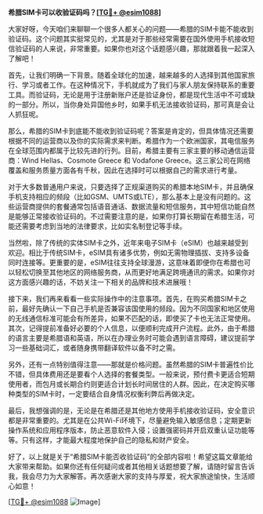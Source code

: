 **希腊SIM卡可以收验证码吗？[[TG💪+ @esim1088](https://t.me/s/esim1088)]**

大家好呀，今天咱们来聊聊一个很多人都关心的问题——希腊的SIM卡能不能收到验证码。这个问题其实挺常见的，尤其是对于那些经常需要在国外使用手机接收短信验证码的人来说，非常重要。如果你也对这个话题感兴趣，那就跟着我一起深入了解吧！

首先，让我们明确一下背景。随着全球化的加速，越来越多的人选择到其他国家旅行、学习或者工作。在这种情况下，手机就成为了我们与家人朋友保持联系的重要工具。而验证码，无论是用于注册新账户还是验证身份，都是现代生活中不可或缺的一部分。所以，当你身处异国他乡时，如果手机无法接收验证码，那可真是会让人抓狂呢。

那么，希腊的SIM卡到底能不能收到验证码呢？答案是肯定的，但具体情况还需要根据不同的运营商以及你的实际需求来判断。希腊作为一个欧洲国家，其电信服务在全球范围内都属于比较先进的行列。目前，希腊主要有三家主要的移动通信运营商：Wind Hellas、Cosmote Greece 和 Vodafone Greece。这三家公司在网络覆盖和服务质量方面各有千秋，因此在选择时可以根据自己的需求进行考量。

对于大多数普通用户来说，只要选择了正规渠道购买的希腊本地SIM卡，并且确保手机支持相应的频段（比如GSM、UMTS或LTE），那么基本上是没有问题的。这些运营商提供的套餐通常包括语音通话、数据流量和短信服务，其中短信功能自然是能够正常接收验证码的。不过需要注意的是，如果你打算长期留在希腊生活，可能还需要考虑到当地的法律要求，比如实名制登记等手续。

当然啦，除了传统的实体SIM卡之外，近年来电子SIM卡（eSIM）也越来越受到欢迎。相比于传统SIM卡，eSIM具有诸多优势，例如无需物理插拔、支持多设备同时连接等。更重要的是，eSIM往往支持全球漫游，这意味着即便你在希腊也可以轻松切换至其他地区的网络服务商，从而更好地满足跨境通讯的需求。如果你对这方面感兴趣的话，不妨关注一下相关的品牌和技术进展哦！

接下来，我们再来看看一些实际操作中的注意事项。首先，在购买希腊SIM卡之前，最好先确认一下自己手机是否兼容该国使用的频段。因为不同国家和地区使用的无线通信标准可能会有所差异，如果不匹配的话，即使买了卡也无法正常使用。其次，记得提前准备好必要的个人信息，以便顺利完成开户流程。此外，由于希腊的语言主要是希腊语和英语，所以在办理业务时可能会遇到语言障碍，建议提前学习一些基础词汇，或者随身携带翻译软件以备不时之需。

另外，还有一点特别值得注意——那就是价格问题。虽然希腊的SIM卡普遍性价比不错，但具体费用还是要看个人选择的套餐类型。一般来说，预付费卡更适合短期使用者，而包月或长期合约则更适合计划长时间居住的人群。因此，在决定购买哪种类型的SIM卡时，一定要结合自身情况权衡利弊后再做决定。

最后，我想强调的是，无论是在希腊还是其他地方使用手机接收验证码，安全意识都是非常重要的。尤其是在公共Wi-Fi环境下，尽量避免输入敏感信息；定期更新操作系统和应用程序版本，防止恶意软件入侵；设置强密码并开启双重认证功能等等。只有这样，才能最大程度地保护自己的隐私和财产安全。

好了，以上就是关于“希腊SIM卡能否收验证码”的全部内容啦！希望这篇文章能给大家带来帮助。如果你还有任何疑问或者其他相关话题想要了解，请随时留言告诉我，我会尽力为大家解答。再次感谢大家的支持与厚爱，祝大家旅途愉快，生活顺心如意！

[[TG💪+ @esim1088](https://t.me/s/esim1088) ![Image](https://i.postimg.cc/4NQfJmqS/Snipaste-2025-05-13-00-14-12.png)]